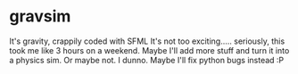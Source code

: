 # gravsim
It's gravity, crappily coded with SFML
It's not too exciting..... seriously, this took me like 3 hours on a weekend. Maybe I'll add more stuff and turn it into a physics sim. Or maybe not. I dunno. Maybe I'll fix python bugs instead :P
